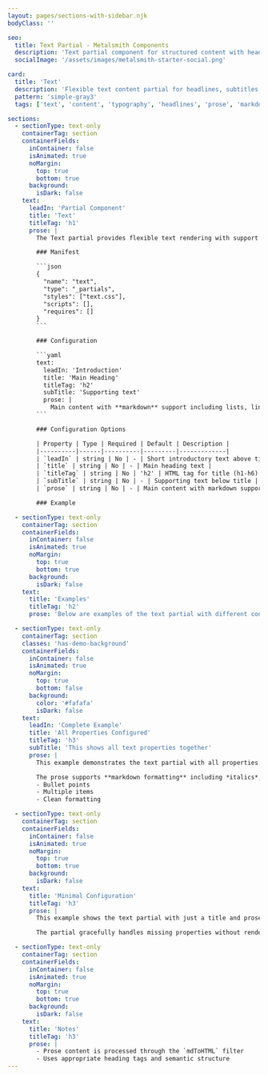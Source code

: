```yaml
---
layout: pages/sections-with-sidebar.njk
bodyClass: ''

seo:
  title: Text Partial - Metalsmith Components
  description: 'Text partial component for structured content with headlines, subtitles, and prose'
  socialImage: '/assets/images/metalsmith-starter-social.png'

card:
  title: 'Text'
  description: 'Flexible text content partial for headlines, subtitles, and prose'
  pattern: 'simple-gray3'
  tags: ['text', 'content', 'typography', 'headlines', 'prose', 'markdown']

sections:
  - sectionType: text-only
    containerTag: section
    containerFields:
      inContainer: false
      isAnimated: true
      noMargin:
        top: true
        bottom: true
      background:
        isDark: false
    text:
      leadIn: 'Partial Component'
      title: 'Text'
      titleTag: 'h1'
      prose: |
        The Text partial provides flexible text rendering with support for lead-ins, titles, subtitles, and markdown-formatted prose content. It serves as the primary text building block for most section components.

        ### Manifest

        ```json
        {
          "name": "text",
          "type": "_partials",
          "styles": ["text.css"],
          "scripts": [],
          "requires": []
        }
        ```

        ### Configuration

        ```yaml
        text:
          leadIn: 'Introduction'
          title: 'Main Heading'
          titleTag: 'h2'
          subTitle: 'Supporting text'
          prose: |
            Main content with **markdown** support including lists, links, and formatting.
        ```

        ### Configuration Options

        | Property | Type | Required | Default | Description |
        |----------|------|----------|---------|-------------|
        | `leadIn` | string | No | - | Short introductory text above title |
        | `title` | string | No | - | Main heading text |
        | `titleTag` | string | No | 'h2' | HTML tag for title (h1-h6) |
        | `subTitle` | string | No | - | Supporting text below title |
        | `prose` | string | No | - | Main content with markdown support |

        ### Example

  - sectionType: text-only
    containerTag: section
    containerFields:
      inContainer: false
      isAnimated: true
      noMargin:
        top: true
        bottom: true
      background:
        isDark: false
    text:
      title: 'Examples'
      titleTag: 'h2'
      prose: 'Below are examples of the text partial with different configurations:'

  - sectionType: text-only
    containerTag: section
    classes: 'has-demo-background'
    containerFields:
      inContainer: false
      isAnimated: true
      noMargin:
        top: true
        bottom: false
      background:
        color: '#fafafa'
        isDark: false
    text:
      leadIn: 'Complete Example'
      title: 'All Properties Configured'
      titleTag: 'h3'
      subTitle: 'This shows all text properties together'
      prose: |
        This example demonstrates the text partial with all properties configured. The lead-in provides context, the title grabs attention, the subtitle adds detail, and the prose delivers the main content.

        The prose supports **markdown formatting** including *italics*, [links](#), and lists:
        - Bullet points
        - Multiple items
        - Clean formatting

  - sectionType: text-only
    containerTag: section
    containerFields:
      inContainer: false
      isAnimated: true
      noMargin:
        top: true
        bottom: true
      background:
        isDark: false
    text:
      title: 'Minimal Configuration'
      titleTag: 'h3'
      prose: |
        This example shows the text partial with just a title and prose content. No lead-in or subtitle is provided, demonstrating the flexibility of optional properties.

        The partial gracefully handles missing properties without rendering empty elements.

  - sectionType: text-only
    containerTag: section
    containerFields:
      inContainer: false
      isAnimated: true
      noMargin:
        top: true
        bottom: true
      background:
        isDark: false
    text:
      title: 'Notes'
      titleTag: 'h3'
      prose: |
        - Prose content is processed through the `mdToHTML` filter
        - Uses appropriate heading tags and semantic structure
---
```

